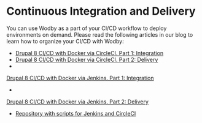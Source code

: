 # Continuous Integration and Delivery

You can use Wodby as a part of your CI/CD workflow to deploy environments on demand. Please read the following articles in our blog to learn how to organize your CI/CD with Wodby:

* <a href="https://blog.wodby.com/continuous-integration-and-delivery-drupal-docker-circleci-192c6ac97087?source=latest" target="_blank">Drupal 8 CI/CD with Docker via CircleCI. Part 1: Integration</a>
* <a href="https://blog.wodby.com/drupal-8-ci-cd-with-docker-circleci-example-part-2-b04ff32713b9?source=latest" target="_blank">Drupal 8 CI/CD with Docker via CircleCI. Part 2: Delivery</a>
* <a href="https://blog.wodby.com/drupal-8-ci-cd-with-jenkins-part-1-integration-eabd0f5c4f75#.obnyfv84i" target="_blank">
Drupal 8 CI/CD with Docker via Jenkins. Part 1: Integration</a>
* <a href="https://blog.wodby.com/delivering-your-jenkins-builds-to-wodby-c6d9a0e8f3e9#.uwpk9df6k" target="_blank">
Drupal 8 CI/CD with Docker via Jenkins. Part 2: Delivery</a>
* <a href="https://github.com/wodby/wodby-ci" target="_blank">Repository with scripts for Jenkins and CircleCI</a> 

